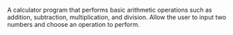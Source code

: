 A calculator program that performs basic arithmetic
operations such as addition, subtraction, multiplication, and
division. Allow the user to input two numbers and choose an
operation to perform.
